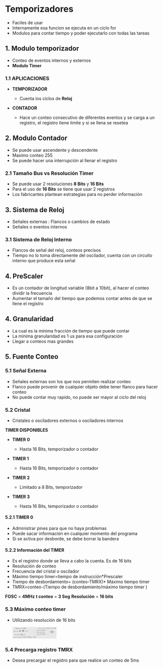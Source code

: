 # Temporizadores
 
 - Faciles de usar
 - Internamente esa funcion se ejecuta en un ciclo for
 - Modulos para contar tiempo y poder ejecutarlo con todas las tareas

## 1. Modulo temporizador
 
 - Conteo de eventos internos y externos
 - **Modulo Timer**

### 1.1 APLICACIONES

 - **TEMPORIZADOR**
   
   - Cuenta los ciclos de **Reloj**
   
 - **CONTADOR**
   
   - Hace un conteo consecutivo de diferentes eventos y se carga a un registro, el registro tiene limite y si se llena se resetea

## 2. Modulo Contador 

  - Se puede usar ascendente y descendente
  - Maximo conteo 255
  - Se puede hacer una interrupción al llenar el registro

### 2.1 Tamaño Bus vs Resolución Timer

 - Se puede usar 2 resoluciones **8 Bits** y **16 Bits**
 - Para el uso de **16 Bits** se tiene que usar 2 registros
 - Los fabricantes plantean estrategias para no perder información

## 3. Sistema de Reloj

  - Señales externas : Flancos o cambios de estado
  - Señales o eventos internos

### 3.1 Sistema de Reloj Interno

  - Flancos de señal del reloj, conteos precisos
  - Tiempo no lo toma directamente del oscilador, cuenta con un circuito interno que produce esta señal

## 4. PreScaler

 - Es un contador de longitud variable (8bit a 10bit), al hacer el conteo dividir la frecuencia
 - Aumentar el tamaño del tiempo que podemos contar antes de que se llene el registro

## 4. Granularidad

  - La cual es la mínima fracción de tiempo que puede contar
  - La mínima granularidad es 1 us para esa configuración
  - Llegar a conteos mas grandes

## 5. Fuente Conteo 

### 5.1 Señal Externa

 - Señales externas son los que nos permiten realizar conteo
 - Flanco puede provenir de cualquier objeto debe tener flanco para hacer conteo
 - No puede contar muy rapido, no puede ser mayor al ciclo del reloj
   
### 5.2 Cristal 

 - Cristales o osciladores externos o osciladores internos

 **TIMER DISPONIBLES**
 
   - **TIMER 0**
       - Hasta 16 Bits, temporizador o contador

   - **TIMER 1**
       - Hasta 16 Bits, temporizador o contador
            
   - **TIMER 2**
       - Limitado a 8 Bits, temporizador
            
   - **TIMER 3**
       - Hasta 16 Bits, temporizador o contador

#### 5.2.1 TIMER 0

 - Administrar pines para que no haya problemas
 - Puede sacar información en cualquier momento del programa
 - Si se activa por desborde, se debe borrar la bandera

#### 5.2.2 Información del TIMER

- Es el registro donde se lleva a cabo la cuenta. Es de 16 bits
- Resolución de conteo
- Frecuencia del cristal o oscilador
- Máximo tiempo timer=tiempo de instrucción*Prescaler
- Tiempo de desbordamiento= (conteo-TMRX)* Máximo tiempo timer
- TMRX=conteo-(Tiempo de desbordamiento/máximo tiempo timer )

**FOSC** = **4MHz**
**t conteo** = **3 Seg** 
**Resolución** = **16 bits**

### 5.3 Máximo conteo timer
   
  - Utilizando resolución de 16 bits
    
    <img src="https://github.com/HeisenDiaz/Temporizadores/blob/main/Screenshot%202025-04-12%20214436.png" width="30%">

### 5.4 Precarga registro TMRX

  - Desea precargar el registro para que realice un conteo de 5ms
    
